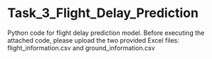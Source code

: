 # Task_3_Flight_Delay_Prediction
Python code for flight delay prediction model. 
Before executing the attached code, please upload the two provided Excel files: flight_information.csv and ground_information.csv
